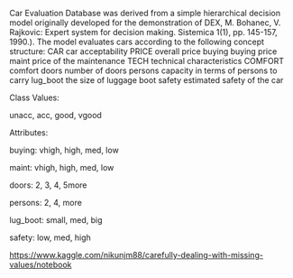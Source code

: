 Car Evaluation Database was derived from a simple hierarchical decision model originally developed for the demonstration of DEX, M. Bohanec, V. Rajkovic: Expert system for decision making. Sistemica 1(1), pp. 145-157, 1990.). The model evaluates cars according to the following concept structure: 
CAR car acceptability 
PRICE overall price 
buying buying price 
maint price of the maintenance 
TECH technical characteristics 
COMFORT comfort 
doors number of doors 
persons capacity in terms of persons to carry 
lug_boot the size of luggage boot 
safety estimated safety of the car 






Class Values: 

unacc, acc, good, vgood 

Attributes: 

buying: vhigh, high, med, low

maint: vhigh, high, med, low 

doors: 2, 3, 4, 5more 

persons: 2, 4, more 

lug_boot: small, med, big 

safety: low, med, high 



https://www.kaggle.com/nikunjm88/carefully-dealing-with-missing-values/notebook
